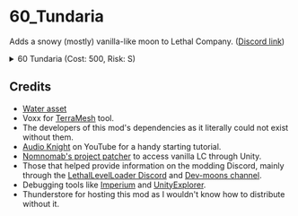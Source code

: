 
# 60_Tundaria
Adds a snowy (mostly) vanilla-like moon to Lethal Company. ([Discord link](https://discord.com/channels/1168655651455639582/1245084720614604873))




<details>
<summary>60 Tundaria (Cost: 500, Risk: S)</summary>
  
> **POPULATION:** Abandoned<br>
> **CONDITIONS:** An abandoned storage facility deep in the frozen mountains.<br>
> **FAUNA:** Limited organisms reside within the mountains.
![View of canyon](https://imgur.com/BSO0QR0.png)
![View of garage](https://imgur.com/CZ8HSo3.png)
![View of path](https://imgur.com/g8QWDhz.png)

</details>




## Credits
- [Water asset](https://assetstore.unity.com/packages/2d/textures-materials/water/simple-water-shader-urp-191449)
- Voxx for [TerraMesh](https://discord.com/channels/1168655651455639582/1303914349533990983) tool.
- The developers of this mod's dependencies as it literally could not exist without them.
- [Audio Knight](https://www.youtube.com/@knightofaudio) on YouTube for a handy starting tutorial.
- [Nomnomab's project patcher](https://github.com/nomnomab/lc-project-patcher) to access vanilla LC through Unity.
- Those that helped provide information on the modding Discord, mainly through the [LethalLevelLoader Discord](https://discord.com/channels/1168655651455639582/1193461151636398080) and [Dev-moons channel](https://discord.com/channels/1168655651455639582/1263331414271594538).
- Debugging tools like [Imperium](https://thunderstore.io/c/lethal-company/p/giosuel/Imperium/) and [UnityExplorer](https://thunderstore.io/c/lethal-company/p/LethalCompanyModding/Yukieji_UnityExplorer/).
- Thunderstore for hosting this mod as I wouldn't know how to distribute without it.